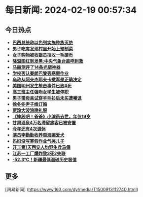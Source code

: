 
# 每日新闻: 2024-02-19 00:57:34
## 今日热点

- **[巴西总统称以色列实施种族灭绝](https://www.163.com/search?keyword=%E5%B7%B4%E8%A5%BF%E6%80%BB%E7%BB%9F%E7%A7%B0%E4%BB%A5%E8%89%B2%E5%88%97%E5%AE%9E%E6%96%BD%E7%A7%8D%E6%97%8F%E7%81%AD%E7%BB%9D)**
- **[男子吃席发现村里开始上预制菜](https://www.163.com/search?keyword=%E7%94%B7%E5%AD%90%E5%90%83%E5%B8%AD%E5%8F%91%E7%8E%B0%E6%9D%91%E9%87%8C%E5%BC%80%E5%A7%8B%E4%B8%8A%E9%A2%84%E5%88%B6%E8%8F%9C)**
- **[女子购物被收银员拒收一毛硬币](https://www.163.com/search?keyword=%E5%A5%B3%E5%AD%90%E8%B4%AD%E7%89%A9%E8%A2%AB%E6%94%B6%E9%93%B6%E5%91%98%E6%8B%92%E6%94%B6%E4%B8%80%E6%AF%9B%E7%A1%AC%E5%B8%81)**
- **[降温图红到发黑:中央气象台直呼刺激](https://www.163.com/search?keyword=%E9%99%8D%E6%B8%A9%E5%9B%BE%E7%BA%A2%E5%88%B0%E5%8F%91%E9%BB%91+%E4%B8%AD%E5%A4%AE%E6%B0%94%E8%B1%A1%E5%8F%B0%E7%9B%B4%E5%91%BC%E5%88%BA%E6%BF%80)**
- **[马丽测评了14条光腿神器](https://www.163.com/search?keyword=%E9%A9%AC%E4%B8%BD%E6%B5%8B%E8%AF%84%E4%BA%8614%E6%9D%A1%E5%85%89%E8%85%BF%E7%A5%9E%E5%99%A8)**
- **[学校否认秦朗巴黎丢寒假作业](https://www.163.com/search?keyword=%E5%AD%A6%E6%A0%A1%E5%90%A6%E8%AE%A4%E7%A7%A6%E6%9C%97%E5%B7%B4%E9%BB%8E%E4%B8%A2%E5%AF%92%E5%81%87%E4%BD%9C%E4%B8%9A)**
- **[乌称从阿夫杰耶夫卡撤军是正确决定](https://www.163.com/search?keyword=%E4%B9%8C%E7%A7%B0%E4%BB%8E%E9%98%BF%E5%A4%AB%E6%9D%B0%E8%80%B6%E5%A4%AB%E5%8D%A1%E6%92%A4%E5%86%9B%E6%98%AF%E6%AD%A3%E7%A1%AE%E5%86%B3%E5%AE%9A)**
- **[美国明州发生枪击事件已致4死](https://www.163.com/search?keyword=%E7%BE%8E%E5%9B%BD%E6%98%8E%E5%B7%9E%E5%8F%91%E7%94%9F%E6%9E%AA%E5%87%BB%E4%BA%8B%E4%BB%B6%E5%B7%B2%E8%87%B44%E6%AD%BB)**
- **[高三班主任强吻女学生被停职](https://www.163.com/search?keyword=%E9%AB%98%E4%B8%89%E7%8F%AD%E4%B8%BB%E4%BB%BB%E5%BC%BA%E5%90%BB%E5%A5%B3%E5%AD%A6%E7%94%9F%E8%A2%AB%E5%81%9C%E8%81%8C)**
- **[男子带母亲试穿羊毛衫后未买遭嘲讽](https://www.163.com/search?keyword=%E7%94%B7%E5%AD%90%E5%B8%A6%E6%AF%8D%E4%BA%B2%E8%AF%95%E7%A9%BF%E7%BE%8A%E6%AF%9B%E8%A1%AB%E5%90%8E%E6%9C%AA%E4%B9%B0%E9%81%AD%E5%98%B2%E8%AE%BD)**
- **[徐冬冬尹子维订婚](https://www.163.com/search?keyword=%E5%BE%90%E5%86%AC%E5%86%AC%E5%B0%B9%E5%AD%90%E7%BB%B4%E8%AE%A2%E5%A9%9A)**
- **[贾玲大波浪晚礼服](https://www.163.com/search?keyword=%E8%B4%BE%E7%8E%B2%E5%A4%A7%E6%B3%A2%E6%B5%AA%E6%99%9A%E7%A4%BC%E6%9C%8D)**
- **[《摔跤吧！爸爸》小演员去世，年仅19岁](https://www.163.com/search?keyword=%E3%80%8A%E6%91%94%E8%B7%A4%E5%90%A7%EF%BC%81%E7%88%B8%E7%88%B8%E3%80%8B%E5%B0%8F%E6%BC%94%E5%91%98%E5%8E%BB%E4%B8%96%EF%BC%8C%E5%B9%B4%E4%BB%8519%E5%B2%81)**
- **[甘肃酒泉4万名滞留旅客已被安置](https://www.163.com/search?keyword=%E7%94%98%E8%82%83%E9%85%92%E6%B3%894%E4%B8%87%E5%90%8D%E6%BB%9E%E7%95%99%E6%97%85%E5%AE%A2%E5%B7%B2%E8%A2%AB%E5%AE%89%E7%BD%AE)**
- **[今年还有4次调休](https://www.163.com/search?keyword=%E4%BB%8A%E5%B9%B4%E8%BF%98%E6%9C%894%E6%AC%A1%E8%B0%83%E4%BC%91)**
- **[演员李勤勤收养周海媚爱犬](https://www.163.com/search?keyword=%E6%BC%94%E5%91%98%E6%9D%8E%E5%8B%A4%E5%8B%A4%E6%94%B6%E5%85%BB%E5%91%A8%E6%B5%B7%E5%AA%9A%E7%88%B1%E7%8A%AC)**
- **[妈妈没写寒假作业气哭儿子](https://www.163.com/search?keyword=%E5%A6%88%E5%A6%88%E6%B2%A1%E5%86%99%E5%AF%92%E5%81%87%E4%BD%9C%E4%B8%9A%E6%B0%94%E5%93%AD%E5%84%BF%E5%AD%90)**
- **[开工第1天西安人均野生兵马俑](https://www.163.com/search?keyword=%E5%BC%80%E5%B7%A5%E7%AC%AC1%E5%A4%A9%E8%A5%BF%E5%AE%89%E4%BA%BA%E5%9D%87%E9%87%8E%E7%94%9F%E5%85%B5%E9%A9%AC%E4%BF%91)**
- **[江苏一工厂爆炸致3死2失联](https://www.163.com/search?keyword=%E6%B1%9F%E8%8B%8F%E4%B8%80%E5%B7%A5%E5%8E%82%E7%88%86%E7%82%B8%E8%87%B43%E6%AD%BB2%E5%A4%B1%E8%81%94)**
- **[-52.3℃！新疆最低温破历史极值](https://www.163.com/search?keyword=-52.3%E2%84%83%EF%BC%81%E6%96%B0%E7%96%86%E6%9C%80%E4%BD%8E%E6%B8%A9%E7%A0%B4%E5%8E%86%E5%8F%B2%E6%9E%81%E5%80%BC)**

## 更多
[网易新闻] (https://www.163.com/dy/media/T1500913112740.html)
